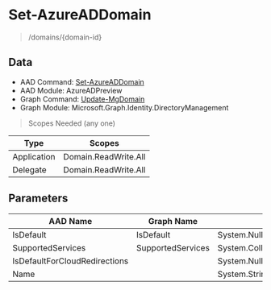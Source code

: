 # Set-AzureADDomain

> /domains/{domain-id}

## Data

+ AAD Command: [Set-AzureADDomain](https://docs.microsoft.com/en-us/powershell/module/AzureADPreview/Set-AzureADDomain)
+ AAD Module: AzureADPreview
+ Graph Command: [Update-MgDomain](https://docs.microsoft.com/en-us/powershell/module/Microsoft.Graph.Identity.DirectoryManagement/Update-MgDomain)
+ Graph Module: Microsoft.Graph.Identity.DirectoryManagement

> Scopes Needed (any one)

|Type|Scopes|
|---|---|
|Application|Domain.ReadWrite.All|
|Delegate|Domain.ReadWrite.All|

## Parameters

|AAD Name|Graph Name|AAD Type|Graph Type|Infos|
|---|---|---|---|---|
|IsDefault|IsDefault|System.Nullable/System.Boolean|System.Management.Automation.SwitchParameter||
|SupportedServices|SupportedServices|System.Collections.Generic.List/System.String|System.String[]||
|IsDefaultForCloudRedirections||System.Nullable/System.Boolean|||
|Name||System.String|||

